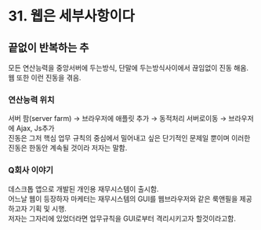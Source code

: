 # 31. 웹은 세부사항이다

## 끝없이 반복하는 추
모든 연산능력을 중앙서버에 두는방식, 단말에 두는방식사이에서 끊임없이 진동 해옴.  
웹 또한 이런 진동을 겪음.

### 연산능력 위치
서버 팜(server farm) → 브라우저에 애플릿 추가 → 동적처리 서버로이동 → 브라우저에 Ajax, Js추가  
진동은 그저 핵심 업무 규칙의 중심에서 밀어내고 싶은 단기적인 문제일 뿐이며 이러한 진동은 한동안 계속될 것이라 저자는 말함.

### Q회사 이야기
데스크톱 앱으로 개발된 개인용 재무시스템이 출시함.  
어느날 웹이 등장하자 마케터는 재무시스템의 GUI를 웹브라우저와 같은 룩앤필을 제공하고자 기획 및 시행.  
저자는 그자리에 있었더라면 업무규칙을 GUI로부터 격리시키고자 할것이라고함.